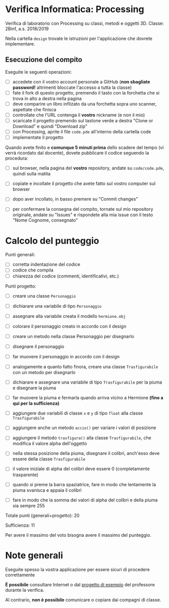 # Verifica Informatica: Processing
Verifica di laboratorio con Processing su classi, metodi e oggetti 3D.
Classe: 2Binf, a.s. 2018/2019

Nella cartella `design` trovate le istruzioni per l'applicazione che dovrete implementare.

## Esecuzione del compito
Eseguite le seguenti operazioni:

- [ ] accedete con il vostro account personale a GitHub (**non sbagliate password!** altrimenti bloccate l'accesso a tutta la classe)
- [ ] fate il fork di questo progetto, premendo il tasto con la forchetta che si trova in alto a destra nella pagina
- [ ] deve comparire un libro infilzato da una forchetta sopra uno scanner, aspettate che finisca
- [ ] controllate che l'URL contenga il **vostro** nickname (e non il mio)
- [ ] scaricate il progetto premendo sul tastone verde a destra "Clone or Download" e quindi "Download zip"
- [ ] con Processing, aprite il file `code.pde` all'interno della cartella code
- [ ] implementate il progetto

Quando avete finito e **comunque 5 minuti prima** dello scadere del tempo (vi verrà ricordato dal docente), dovete pubblicare il codice seguendo la procedura:
- [ ] sul browser, nella pagina del **vostro** repository, andate su `code/code.pde`, quindi sulla matita
- [ ] copiate e incollate il progetto che avete fatto sul vostro computer sul browser
- [ ] dopo aver incollato, in basso premere su "Commit changes"
- [ ] per confermare la consegna del compito, tornate sul mio repository originale, andate su "Issues" e rispondete alla mia issue con il testo "Nome Cognome, consegnato"


# Calcolo del punteggio
Punti generali:
- [ ] corretta indentazione del codice
- [ ] codice che compila
- [ ] chiarezza del codice (commenti, identificativi, etc.)

Punti progetto:
- [ ] creare una classe `Personaggio`
- [ ] dichiarare una variabile di tipo `Personaggio`
- [ ] assegnare alla variabile creata il modello `hermione.obj`
- [ ] colorare il personaggio creato in accordo con il design
- [ ] creare un metodo nella classe Personaggio per disegnarlo
- [ ] disegnare il personaggio
- [ ] far muovere il personaggio in accordo con il design
- [ ] analogamente a quanto fatto finora, creare una classe `Trasfigurabile` con un metodo per disegnarlo
- [ ] dichiarare e assegnare una variabile di tipo `Trasfigurabile` per la piuma e disegnare la piuma
- [ ] far muovere la piuma e fermarla quando arriva vicino a Hermione __(fino a qui per la sufficienza)__

- [ ] aggiungere due variabili di classe `x` e `y` di tipo `float` alla classe `Trasfigurabile`
- [ ] aggiungere anche un metodo `accio()` per variare i valori di posizione
- [ ] aggiungere il metodo `trasfigura()` alla classe `Trasfigurabile`, che modifica il valore alpha dell'oggetto
- [ ] nella stessa posizione della piuma, disegnare il colibrì, anch'esso deve essere della classe `Trasfigurabile`
- [ ] il valore iniziale di alpha del colibrì deve essere 0 (completamente trasparente)
- [ ] quando si preme la barra spaziatrice, fare in modo che lentamente la piuma svanisca e appaia il colibrì
- [ ] fare in modo che la somma dei valori di alpha del colibrì e della piuma sia sempre 255

Totale punti (generali+progetto): 20

Sufficienza: 11

Per avere il massimo del voto bisogna avere il massimo del punteggio.


# Note generali
Eseguite spesso la vostra applicazione per essere sicuri di procedere correttamente

**È possibile** consultare Internet o dal [progetto di esempio](https://github.com/marconicivitavecchia-story/cappuccetto-rosso) del professore durante la verifica.

Al contrario, **non è possibile** comunicare o copiare dai compagni di classe.
